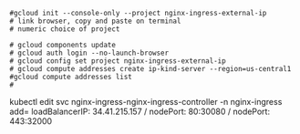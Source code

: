     #gcloud init --console-only --project nginx-ingress-external-ip
    # link browser, copy and paste on terminal
    # numeric choice of project

    # gcloud components update
    # gcloud auth login --no-launch-browser
    # gcloud config set project nginx-ingress-external-ip
    # gcloud compute addresses create ip-kind-server --region=us-central1
    #gcloud compute addresses list
    # 

kubectl edit svc nginx-ingress-nginx-ingress-controller -n nginx-ingress
add= loadBalancerIP: 34.41.215.157 / nodePort: 80:30080 / nodePort: 443:32000

